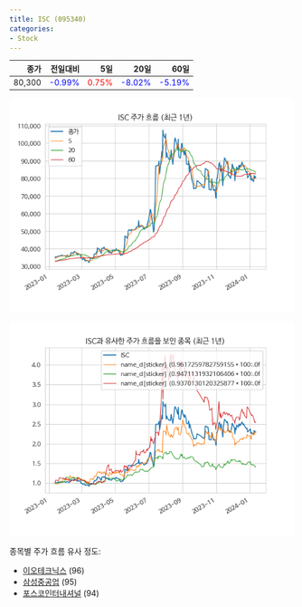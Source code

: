 ```yaml
---
title: ISC (095340)
categories:
- Stock
---
```


|종가|전일대비|5일|20일|60일|
|---:|-------:|--:|---:|---:|
|80,300|<span style="color: blue">-0.99%</span>|<span style="color: red">0.75%</span>|<span style="color: blue">-8.02%</span>|<span style="color: blue">-5.19%</span>|


<!-- more -->

![095340](/assets/images/stock/095340.png)

![095340](/assets/images/stock/095340_sim.png)

종목별 주가 흐름 유사 정도:
- [이오테크닉스](/stock/039030/) (96)
- [삼성중공업](/stock/010140/) (95)
- [포스코인터내셔널](/stock/047050/) (94)